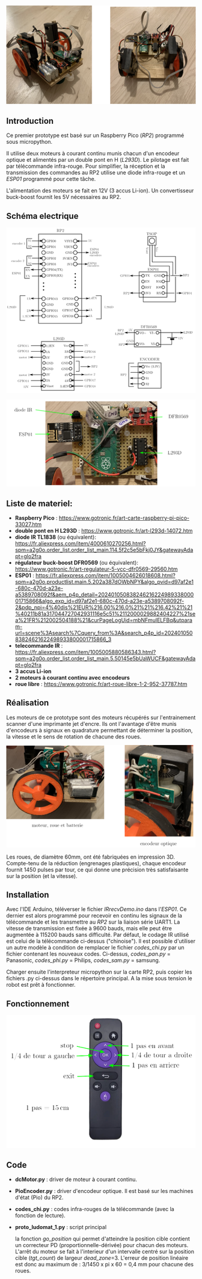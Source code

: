 ![](photo_1.png)

## Introduction

Ce premier prototype est basé sur un Raspberry Pico (_RP2_) programmé sous micropython.

Il utilise deux moteurs à courant continu munis chacun d'un encodeur optique et alimentés par un double pont en H (_L293D_). Le pilotage est fait par télécommande infra-rouge. Pour simplifier, la réception et la transmission des commandes au RP2 utilise une diode infra-rouge et un _ESP01_ programmé pour cette tâche.

L'alimentation des moteurs se fait en 12V (3 accus Li-ion). Un convertisseur buck-boost fournit les 5V nécessaires au RP2.

## Schéma electrique
![](Schema.png)

![](photo_3.png)

## Liste de materiel:
- __Raspberry Pico__ : https://www.gotronic.fr/art-carte-raspberry-pi-pico-33027.htm
- __double pont en H L293D__ : https://www.gotronic.fr/art-l293d-14072.htm
- __diode IR TL1838__ (ou équivalent): https://fr.aliexpress.com/item/4000610270256.html?spm=a2g0o.order_list.order_list_main.114.5f2c5e5bFkj0JY&gatewayAdapt=glo2fra
- __régulateur buck-boost DFR0569__ (ou équivalent): https://www.gotronic.fr/art-regulateur-5-vcc-dfr0569-29560.htm
- __ESP01__ : https://fr.aliexpress.com/item/1005004626018608.html?spm=a2g0o.productlist.main.5.202a387dOWbNPY&algo_pvid=d97af2e1-680c-470d-a23e-a5389708092f&aem_p4p_detail=20240105083824621622498933800001715866&algo_exp_id=d97af2e1-680c-470d-a23e-a5389708092f-2&pdp_npi=4%40dis%21EUR%216.00%216.0%21%21%216.42%21%21%40211b81a317044727042931116e5c51%2112000029882404227%21sea%21FR%212002504188%21&curPageLogUid=mbNFmuIELFBq&utparam-url=scene%3Asearch%7Cquery_from%3A&search_p4p_id=20240105083824621622498933800001715866_3
- __telecommande IR__ : https://fr.aliexpress.com/item/1005005880586343.html?spm=a2g0o.order_list.order_list_main.5.50145e5bUaWUCF&gatewayAdapt=glo2fra
- __3 accus Li-ion__
- __2 moteurs à courant continu avec encodeurs__
- __roue libre__ : https://www.gotronic.fr/art-roue-libre-1-2-952-37787.htm

## Réalisation

Les moteurs de ce prototype sont des moteurs récupérés sur l'entrainement scanner d'une imprimante jet d'encre. Ils ont l'avantage d'être munis d'encodeurs à signaux en quadrature permettant de déterminer la position, la vitesse et le sens de rotation de chacune des roues. 

![](photo_2.png)

Les roues, de diamètre 60mm, ont été fabriquées en impression 3D. Compte-tenu de la réduction (engrenages plastiques), chaque encodeur fournit 1450 pulses par tour, ce qui donne une précision très satisfaisante sur la position (et la vitesse).

## Installation

Avec l'IDE Arduino, téléverser le fichier _IRrecvDemo.ino_ dans l'_ESP01_. Ce dernier est alors programmé pour recevoir en continu les signaux de la télécommande et les transmettre au _RP2_ sur la liaison série UART1. La vitesse de transmission est fixée à 9600 bauds, mais elle peut être augmentée à 115200 bauds sans difficulté. Par défaut, le codage IR utilisé est celui de la télécommande ci-dessus ("chinoise"). Il est possible d'utiliser un autre modèle à condition de remplacer le fichier _codes_chi.py_ par un fichier contenant les nouveaux codes. Ci-dessus, _codes_pan.py_ = Panasonic, _codes_phi.py_ = Philips, _codes_sam.py_ = samsung.

Charger ensuite l'interpreteur micropython sur la carte RP2, puis copier les fichiers .py ci-dessus dans le répertoire principal. A la mise sous tension le robot est prêt à fonctionner.

## Fonctionnement

![](telecommande.png)

## Code

- __dcMotor.py__ : driver de moteur à courant continu.
- __PioEncoder.py__ : driver d'encodeur optique. Il est basé sur les machines d'état (Pio) du RP2.
- __codes_chi.py__ : codes infra-rouges de la télécommande (avec la fonction de lecture).
- __proto_ludomat_1.py__ : script principal
  
  la fonction _go_position_ qui permet d'atteindre la position cible contient un correcteur PD (proportionnelle-dérivée) pour chacun des moteurs. L'arrêt du moteur se fait à l'interieur d'un intervalle centré sur la position cible (_tgt_count_) de largeur _dead_zone_=3. L'erreur de position linéaire est donc au maximum de : 3/1450 x pi x 60 = 0,4 mm pour chacune des roues.
